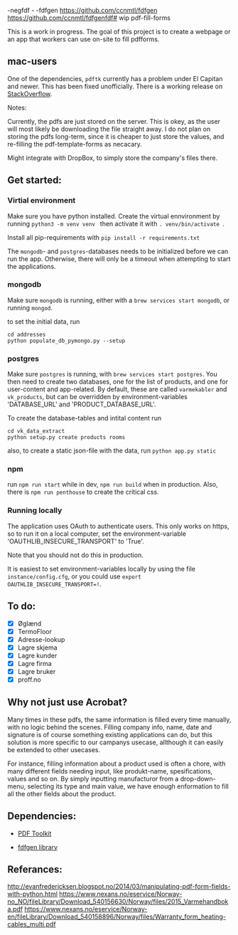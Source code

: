  -negfdf - -fdfgen
https://github.com/ccnmtl/fdfgen
https://github.com/ccnmtl/fdfgenfdf# wip pdf-fill-forms

This is a work in progress. The goal of this project is to create a webpage or an app that workers can use on-site to fill pdfforms.

## mac-users

One of the dependencies, `pdftk` currently has a problem under El Capitan and newer. This has been fixed unofficially. There is a working release on [StackOverflow](https://stackoverflow.com/a/33248310/3493586).

Notes:

Currently, the pdfs are just stored on the server. This is okey, as the user will most likely be downloading the file straight away. I do not plan on storing the pdfs long-term, since it is cheaper to just store the values, and re-filling the pdf-template-forms as necacary.

Might integrate with DropBox, to simply store the company's files there.


## Get started:

### Virtial environment

Make sure you have python installed. Create the virtual ennvironment by running `python3 -m venv venv ` then activate it with `. venv/bin/activate `.

Install all pip-requirements with `pip install -r requirements.txt`





The `mongodb`- and `postgres`-databases needs to be initialized before we can run the app. Otherwise, there will only be a timeout when attempting to start the applications.

### mongodb

Make sure `mongodb` is running, either with a `brew services start mongodb`, or running `mongod`.

to set the initial data, run
```
cd addresses
python populate_db_pymongo.py --setup
```

### postgres

Make sure `postgres` is running, with `brew services start postgres`. You then need to create two databases, one for the list of products, and one for user-content and app-related. By default, these are called `varmekabler` and `vk_products`, but can be overridden by environment-variables 'DATABASE_URL' and 'PRODUCT_DATABASE_URL'.

To create the database-tables and intital content run
```
cd vk_data_extract
python setup.py create products rooms
```

also, to create a static json-file with the data, run
`python app.py static`

### npm

run `npm run start` while in dev, `npm run build` when in production. Also, there is `npm run penthouse` to create the critical css.

### Running locally

The application uses OAuth to authenticate users. This only works on https, so to run it on a local computer, set the environment-variable 'OAUTHLIB_INSECURE_TRANSPORT' to 'True'.

Note that you should not do this in production.

It is easiest to set environment-variables locally by using the file `instance/config.cfg`, or you could use `export OAUTHLIB_INSECURE_TRANSPORT=!`.


## To do:

 - [X] Øglænd
 - [X] TermoFloor
 - [X] Adresse-lookup
 - [X] Lagre skjema
 - [X] Lagre kunder
 - [X] Lagre firma
 - [X] Lagre bruker
 - [X] proff.no

## Why not just use Acrobat?

Many times in these pdfs, the same information is filled every time manually, with no logic behind the scenes. Filling company info, name, date and signature is of course something existing applications can do, but this solution is more specific to our campanys usecase, allthough it can easily be extended to other usecases.

For instance, filling information about a product used is often a chore, with many different fields needing input, like produkt-name, spesifications, values and so on. By simply inputting manufacturor from a drop-down-menu, selecting its type and main value, we have enough enformation to fill all the other fields about the product.

## Dependencies:

- [PDF Toolkit][pdftk]
- [fdfgen library][8e184bcc]

  [pdftk]: http://www.pdflabs.com/tools/pdftk-server/
  [8e184bcc]: https://github.com/ccnmtl/fdfgen "fdfgen library"

## Referances:

http://evanfredericksen.blogspot.no/2014/03/manipulating-pdf-form-fields-with-python.html
https://www.nexans.no/eservice/Norway-no_NO/fileLibrary/Download_540156630/Norway/files/2015_Varmehandboka.pdf
https://www.nexans.no/eservice/Norway-en/fileLibrary/Download_540158896/Norway/files/Warranty_form_heating-cables_multi.pdf
